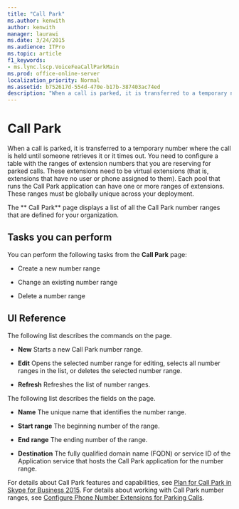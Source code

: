 ```yaml
---
title: "Call Park"
ms.author: kenwith
author: kenwith
manager: laurawi
ms.date: 3/24/2015
ms.audience: ITPro
ms.topic: article
f1_keywords:
- ms.lync.lscp.VoiceFeaCallParkMain
ms.prod: office-online-server
localization_priority: Normal
ms.assetid: b752617d-554d-470e-b17b-387403ac74ed
description: "When a call is parked, it is transferred to a temporary number where the call is held until someone retrieves it or it times out. You need to configure a table with the ranges of extension numbers that you are reserving for parked calls. These extensions need to be virtual extensions (that is, extensions that have no user or phone assigned to them). Each pool that runs the Call Park application can have one or more ranges of extensions. These ranges must be globally unique across your deployment."
---
```


# Call Park
 
When a call is parked, it is transferred to a temporary number where the call is held until someone retrieves it or it times out. You need to configure a table with the ranges of extension numbers that you are reserving for parked calls. These extensions need to be virtual extensions (that is, extensions that have no user or phone assigned to them). Each pool that runs the Call Park application can have one or more ranges of extensions. These ranges must be globally unique across your deployment.
  
The ** Call Park** page displays a list of all the Call Park number ranges that are defined for your organization.
  
## Tasks you can perform

You can perform the following tasks from the **Call Park** page:
  
- Create a new number range
    
- Change an existing number range
    
- Delete a number range
    
## UI Reference

The following list describes the commands on the page.
  
- **New** Starts a new Call Park number range.
    
- **Edit** Opens the selected number range for editing, selects all number ranges in the list, or deletes the selected number range.
    
- **Refresh** Refreshes the list of number ranges.
    
The following list describes the fields on the page.
  
- **Name** The unique name that identifies the number range.
    
- **Start range** The beginning number of the range.
    
- **End range** The ending number of the range.
    
- **Destination** The fully qualified domain name (FQDN) or service ID of the Application service that hosts the Call Park application for the number range.
    
For details about Call Park features and capabilities, see [Plan for Call Park in Skype for Business 2015](../../plan-your-deployment/enterprise-voice-solution/call-park-0.md). For details about working with Call Park number ranges, see [Configure Phone Number Extensions for Parking Calls](http://technet.microsoft.com/library/fbf97624-9587-42a6-b276-1b69c574a74d.aspx).
  

